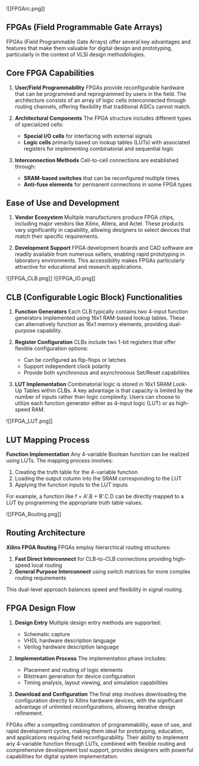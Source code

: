 [](Gate%20Array,%20Standard%20Cells,%20and%20Full%20Custom%20Design.md)[](Gate%20Array,%20Standard%20Cells,%20and%20Full%20Custom%20Design.md)[](Gate%20Array,%20Standard%20Cells,%20and%20Full%20Custom%20Design.md)[](Gate%20Array,%20Standard%20Cells,%20and%20Full%20Custom%20Design.md)[](Gate%20Array,%20Standard%20Cells,%20and%20Full%20Custom%20Design.md)[](Gate%20Array,%20Standard%20Cells,%20and%20Full%20Custom%20Design.md)[](Gate%20Array,%20Standard%20Cells,%20and%20Full%20Custom%20Design.md)[](Gate%20Array,%20Standard%20Cells,%20and%20Full%20Custom%20Design.md)[](Gate%20Array,%20Standard%20Cells,%20and%20Full%20Custom%20Design.md)[](Gate%20Array,%20Standard%20Cells,%20and%20Full%20Custom%20Design.md)[](Gate%20Array,%20Standard%20Cells,%20and%20Full%20Custom%20Design.md)[](Gate%20Array,%20Standard%20Cells,%20and%20Full%20Custom%20Design.md)[](Gate%20Array,%20Standard%20Cells,%20and%20Full%20Custom%20Design.md)[](Gate%20Array,%20Standard%20Cells,%20and%20Full%20Custom%20Design.md)[](Gate%20Array,%20Standard%20Cells,%20and%20Full%20Custom%20Design.md)[](Gate%20Array,%20Standard%20Cells,%20and%20Full%20Custom%20Design.md)[](Gate%20Array,%20Standard%20Cells,%20and%20Full%20Custom%20Design.md)[](Gate%20Array,%20Standard%20Cells,%20and%20Full%20Custom%20Design.md)[](Gate%20Array,%20Standard%20Cells,%20and%20Full%20Custom%20Design.md)[](Gate%20Array,%20Standard%20Cells,%20and%20Full%20Custom%20Design.md)[](Gate%20Array,%20Standard%20Cells,%20and%20Full%20Custom%20Design.md)[](Gate%20Array,%20Standard%20Cells,%20and%20Full%20Custom%20Design.md)[](Gate%20Array,%20Standard%20Cells,%20and%20Full%20Custom%20Design.md)[](Gate%20Array,%20Standard%20Cells,%20and%20Full%20Custom%20Design.md)[](Gate%20Array,%20Standard%20Cells,%20and%20Full%20Custom%20Design.md)[](Gate%20Array,%20Standard%20Cells,%20and%20Full%20Custom%20Design.md)[](Gate%20Array,%20Standard%20Cells,%20and%20Full%20Custom%20Design.md)[](Gate%20Array,%20Standard%20Cells,%20and%20Full%20Custom%20Design.md)[](Gate%20Array,%20Standard%20Cells,%20and%20Full%20Custom%20Design.md)[](Gate%20Array,%20Standard%20Cells,%20and%20Full%20Custom%20Design.md)[](Gate%20Array,%20Standard%20Cells,%20and%20Full%20Custom%20Design.md)[](Gate%20Array,%20Standard%20Cells,%20and%20Full%20Custom%20Design.md)[](Gate%20Array,%20Standard%20Cells,%20and%20Full%20Custom%20Design.md)[](Gate%20Array,%20Standard%20Cells,%20and%20Full%20Custom%20Design.md)[](Gate%20Array,%20Standard%20Cells,%20and%20Full%20Custom%20Design.md)[](Gate%20Array,%20Standard%20Cells,%20and%20Full%20Custom%20Design.md)[](Gate%20Array,%20Standard%20Cells,%20and%20Full%20Custom%20Design.md)[](Gate%20Array,%20Standard%20Cells,%20and%20Full%20Custom%20Design.md)[](Gate%20Array,%20Standard%20Cells,%20and%20Full%20Custom%20Design.md)[](Gate%20Array,%20Standard%20Cells,%20and%20Full%20Custom%20Design.md)[](Gate%20Array,%20Standard%20Cells,%20and%20Full%20Custom%20Design.md)[](Gate%20Array,%20Standard%20Cells,%20and%20Full%20Custom%20Design.md)[](Gate%20Array,%20Standard%20Cells,%20and%20Full%20Custom%20Design.md)[](Gate%20Array,%20Standard%20Cells,%20and%20Full%20Custom%20Design.md)[](Gate%20Array,%20Standard%20Cells,%20and%20Full%20Custom%20Design.md)[](Gate%20Array,%20Standard%20Cells,%20and%20Full%20Custom%20Design.md)[](Gate%20Array,%20Standard%20Cells,%20and%20Full%20Custom%20Design.md)[](Gate%20Array,%20Standard%20Cells,%20and%20Full%20Custom%20Design.md)[](Gate%20Array,%20Standard%20Cells,%20and%20Full%20Custom%20Design.md)[](Gate%20Array,%20Standard%20Cells,%20and%20Full%20Custom%20Design.md)[](Gate%20Array,%20Standard%20Cells,%20and%20Full%20Custom%20Design.md)[](Gate%20Array,%20Standard%20Cells,%20and%20Full%20Custom%20Design.md)[](Gate%20Array,%20Standard%20Cells,%20and%20Full%20Custom%20Design.md)[](Gate%20Array,%20Standard%20Cells,%20and%20Full%20Custom%20Design.md)[](Gate%20Array,%20Standard%20Cells,%20and%20Full%20Custom%20Design.md)[](Gate%20Array,%20Standard%20Cells,%20and%20Full%20Custom%20Design.md)[](Gate%20Array,%20Standard%20Cells,%20and%20Full%20Custom%20Design.md)[](Gate%20Array,%20Standard%20Cells,%20and%20Full%20Custom%20Design.md)[](Gate%20Array,%20Standard%20Cells,%20and%20Full%20Custom%20Design.md)[](Gate%20Array,%20Standard%20Cells,%20and%20Full%20Custom%20Design.md)[](Gate%20Array,%20Standard%20Cells,%20and%20Full%20Custom%20Design.md)[](Gate%20Array,%20Standard%20Cells,%20and%20Full%20Custom%20Design.md)[](Gate%20Array,%20Standard%20Cells,%20and%20Full%20Custom%20Design.md)[](Gate%20Array,%20Standard%20Cells,%20and%20Full%20Custom%20Design.md)[](Gate%20Array,%20Standard%20Cells,%20and%20Full%20Custom%20Design.md)[](Gate%20Array,%20Standard%20Cells,%20and%20Full%20Custom%20Design.md)[](Gate%20Array,%20Standard%20Cells,%20and%20Full%20Custom%20Design.md)[](Gate%20Array,%20Standard%20Cells,%20and%20Full%20Custom%20Design.md)[](Gate%20Array,%20Standard%20Cells,%20and%20Full%20Custom%20Design.md)[](Gate%20Array,%20Standard%20Cells,%20and%20Full%20Custom%20Design.md)[](Gate%20Array,%20Standard%20Cells,%20and%20Full%20Custom%20Design.md)[](Gate%20Array,%20Standard%20Cells,%20and%20Full%20Custom%20Design.md)[](Gate%20Array,%20Standard%20Cells,%20and%20Full%20Custom%20Design.md)[](Gate%20Array,%20Standard%20Cells,%20and%20Full%20Custom%20Design.md)[](Gate%20Array,%20Standard%20Cells,%20and%20Full%20Custom%20Design.md)[](Gate%20Array,%20Standard%20Cells,%20and%20Full%20Custom%20Design.md)[](Gate%20Array,%20Standard%20Cells,%20and%20Full%20Custom%20Design.md)[](Gate%20Array,%20Standard%20Cells,%20and%20Full%20Custom%20Design.md)[](Gate%20Array,%20Standard%20Cells,%20and%20Full%20Custom%20Design.md)[](Gate%20Array,%20Standard%20Cells,%20and%20Full%20Custom%20Design.md)[](Gate%20Array,%20Standard%20Cells,%20and%20Full%20Custom%20Design.md)[](Gate%20Array,%20Standard%20Cells,%20and%20Full%20Custom%20Design.md)[](Gate%20Array,%20Standard%20Cells,%20and%20Full%20Custom%20Design.md)[](Gate%20Array,%20Standard%20Cells,%20and%20Full%20Custom%20Design.md)[](Gate%20Array,%20Standard%20Cells,%20and%20Full%20Custom%20Design.md)[](Gate%20Array,%20Standard%20Cells,%20and%20Full%20Custom%20Design.md)[](Gate%20Array,%20Standard%20Cells,%20and%20Full%20Custom%20Design.md)[](Gate%20Array,%20Standard%20Cells,%20and%20Full%20Custom%20Design.md)[](Gate%20Array,%20Standard%20Cells,%20and%20Full%20Custom%20Design.md)[](Gate%20Array,%20Standard%20Cells,%20and%20Full%20Custom%20Design.md)![[FPGArc.png]]
## FPGAs (Field Programmable Gate Arrays)

FPGAs (Field Programmable Gate Arrays) offer several key advantages and features that make them valuable for digital design and prototyping, particularly in the context of VLSI design methodologies.

## Core FPGA Capabilities

1. **User/Field Programmability**
	FPGAs provide reconfigurable hardware that can be programmed and reprogrammed by users in the field. The architecture consists of an array of logic cells interconnected through routing channels, offering flexibility that traditional ASICs cannot match.

2. **Architectural Components**
	The FPGA structure includes different types of specialized cells:
	- **Special I/O cells** for interfacing with external signals
	- **Logic cells** primarily based on lookup tables (LUTs) with associated registers for implementing combinatorial and sequential logic

3. **Interconnection Methods**
	Cell-to-cell connections are established through:
	- **SRAM-based switches** that can be reconfigured multiple times
	- **Anti-fuse elements** for permanent connections in some FPGA types

## Ease of Use and Development

1. **Vendor Ecosystem**
	Multiple manufacturers produce FPGA chips, including major vendors like Xilinx, Altera, and Actel. These products vary significantly in capability, allowing designers to select devices that match their specific requirements.

2. **Development Support**
	FPGA development boards and CAD software are readily available from numerous sellers, enabling rapid prototyping in laboratory environments. This accessibility makes FPGAs particularly attractive for educational and research applications.

![[FPGA_CLB.png]]
![[FPGA_IO.png]]
## CLB (Configurable Logic Block) Functionalities

1. **Function Generators**
	Each CLB typically contains two 4-input function generators implemented using 16x1 RAM-based lookup tables. These can alternatively function as 16x1 memory elements, providing dual-purpose capability.

2. **Register Configuration**
	CLBs include two 1-bit registers that offer flexible configuration options:
	- Can be configured as flip-flops or latches
	- Support independent clock polarity
	- Provide both synchronous and asynchronous Set/Reset capabilities

3. **LUT Implementation**
	Combinatorial logic is stored in 16x1 SRAM Look-Up Tables within CLBs. A key advantage is that capacity is limited by the number of inputs rather than logic complexity. Users can choose to utilize each function generator either as 4-input logic (LUT) or as high-speed RAM.

![[FPGA_LUT.png]]
## LUT Mapping Process

**Function Implementation**
Any 4-variable Boolean function can be realized using LUTs. The mapping process involves:

1. Creating the truth table for the 4-variable function
2. Loading the output column into the SRAM corresponding to the LUT
3. Applying the function inputs to the LUT inputs

For example, a function like f = A'.B + B'.C.D can be directly mapped to a LUT by programming the appropriate truth table values.

![[FPGA_Routing.png]]
## Routing Architecture

**Xilinx FPGA Routing**
FPGAs employ hierarchical routing structures:

1. **Fast Direct Interconnect** for CLB-to-CLB connections providing high-speed local routing
2. **General Purpose Interconnect** using switch matrices for more complex routing requirements

This dual-level approach balances speed and flexibility in signal routing.

## FPGA Design Flow

1. **Design Entry**
	Multiple design entry methods are supported:
	- Schematic capture
	- VHDL hardware description language
	- Verilog hardware description language

2. **Implementation Process**
	The implementation phase includes:
	- Placement and routing of logic elements
	- Bitstream generation for device configuration
	- Timing analysis, layout viewing, and simulation capabilities

3. **Download and Configuration**
	The final step involves downloading the configuration directly to Xilinx hardware devices, with the significant advantage of unlimited reconfigurations, allowing iterative design refinement.

FPGAs offer a compelling combination of programmability, ease of use, and rapid development cycles, making them ideal for prototyping, education, and applications requiring field reconfigurability. Their ability to implement any 4-variable function through LUTs, combined with flexible routing and comprehensive development tool support, provides designers with powerful capabilities for digital system implementation.